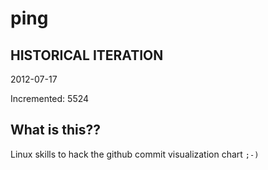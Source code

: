 # ping

## HISTORICAL ITERATION
2012-07-17

Incremented: 5524

## What is this?? 
Linux skills to hack the github commit visualization chart `;-)`
